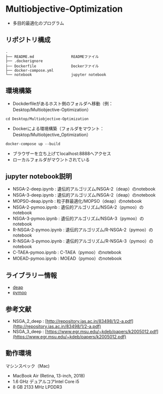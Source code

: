 # Multiobjective-Optimization
* 多目的最適化のプログラム

## リポジトリ構成
```
.
├── README.md                 READMEファイル
├── .dockerignore        
├── Dockerfile                Dockerファイル
├── docker-compose.yml
└── notebook                  jupyter notebook
```

## 環境構築

* Dockderfileがあるホスト側のフォルダへ移動（例：Desktop/Multiobjective-Optimization）
```
cd Desktop/Multiobjective-Optimization
```

* Dockerによる環境構築（フォルダをマウント：Desktop/Multiobjective_Optimization）
```
docker-compose up --build
```

* ブラウザーを立ち上げてlocalhost:8888へアクセス
* ローカルフォルダがマウントされている

## jupyter notebook説明
* NSGA-2-deep.ipynb : 遺伝的アルゴリズム/NSGA-2（deap）のnotebook
* NSGA-3-deep.ipynb : 遺伝的アルゴリズム/NSGA-2（deap）のnotebook
* MOPSO-deap.ipynb : 粒子群最適化/MOPSO（deap）のnotebook
* NSGA-2-pymoo.ipynb : 遺伝的アルゴリズム/NSGA-2（pymoo）のnotebook
* NSGA-3-pymoo.ipynb : 遺伝的アルゴリズム/NSGA-3（pymoo）のnotebook
* R-NSGA-2-pymoo.ipynb : 遺伝的アルゴリズム/R-NSGA-2（pymoo）のnotebook
* R-NSGA-3-pymoo.ipynb : 遺伝的アルゴリズム/R-NSGA-3（pymoo）のnotebook
* C-TAEA-pymoo.ipynb : C-TAEA（pymoo）のnotebook
* MOEAD-pymoo.ipynb : MOEAD（pymoo）のnotebook

## ライブラリー情報
* [deap](https://github.com/DEAP/deap)
* [pymoo](https://github.com/msu-coinlab/pymoo)

## 参考文献
* NSGA_2_deep : [http://repository.ias.ac.in/83498/1/2-a.pdf](http://repository.ias.ac.in/83498/1/2-a.pdf)
* NSGA_3_deep : [https://www.egr.msu.edu/~kdeb/papers/k2005012.pdf](https://www.egr.msu.edu/~kdeb/papers/k2005012.pdf)


## 動作環境
マシンスペック（Mac)
- MacBook Air (Retina, 13-inch, 2018)
- 1.6 GHz デュアルコアIntel Core i5
- 8 GB 2133 MHz LPDDR3
